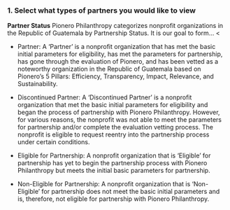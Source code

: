 ### 1. Select what types of partners you would like to view

**Partner Status**
Pionero Philanthropy categorizes nonprofit organizations in the Republic of Guatemala by Partnership Status. It is our goal to form… <

- Partner: A ‘Partner’ is a nonprofit organization that has met the basic initial parameters for eligibility, has met the parameters for partnership, has gone through the evaluation of Pionero, and has been vetted as a noteworthy organization in the Republic of Guatemala based on Pionero’s 5 Pillars: Efficiency, Transparency, Impact, Relevance, and Sustainability. 

- Discontinued Partner: A ‘Discontinued Partner’ is a nonprofit organization that met the basic initial parameters for eligibility and began the process of partnership with Pionero Philanthropy. However, for various reasons, the nonprofit was not able to meet the parameters for partnership and/or complete the evaluation vetting process. The nonprofit is eligible to request reentry into the partnership process under certain conditions.

- Eligible for Partnership: A nonprofit organization that is ‘Eligible’ for partnership has yet to begin the partnership process with Pionero Philanthropy but meets the initial basic parameters for partnership. 

- Non-Eligible for Partnership: A nonprofit organization that is ‘Non-Eligible’ for partnership does not meet the basic initial parameters and is, therefore, not eligible for partnership with Pionero Philanthropy. 

